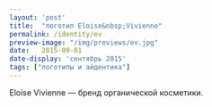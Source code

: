 ```yaml
---
layout: 'post'
title:  "логотип Eloise&nbsp;Vivienne"
permalink: /identity/ev
preview-image: "/img/previews/ev.jpg"
date:   2015-09-01
date-display: 'сентябрь 2015'
tags: ["логотипы и айдентика"] 
---
```


Eloise&nbsp;Vivienne &mdash; бренд органической косметики.